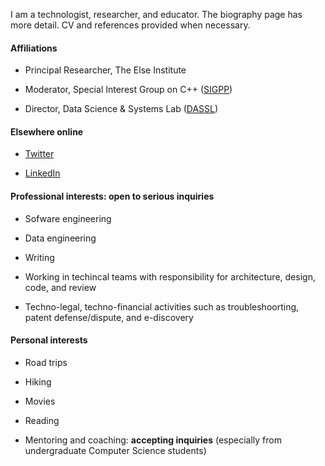 I am a technologist, researcher, and educator. The biography page has more detail. CV and references provided when necessary. 

#### Affiliations

- Principal Researcher, The Else Institute

- Moderator, Special Interest Group on C++ ([SIGPP](https://sigcpp.github.io/))

- Director, Data Science & Systems Lab ([DASSL](https://dassl.github.io/))


#### Elsewhere online

- [Twitter](https://twitter.com/smurthys)

- [LinkedIn](https://www.linkedin.com/in/seanmurthy/)

#### Professional interests: **open to serious inquiries**

- Sofware engineering

- Data engineering

- Writing

- Working in techincal teams with responsibility for architecture, design, code, and review

- Techno-legal, techno-financial activities such as troubleshoorting, patent defense/dispute, and e-discovery

#### Personal interests

- Road trips

- Hiking

- Movies

- Reading

- Mentoring and coaching: **accepting inquiries** (especially from undergraduate Computer Science students)
